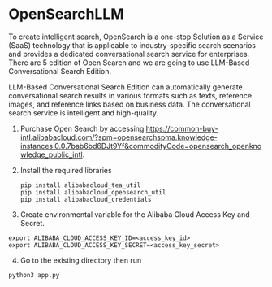 # OpenSearchLLM

To create intelligent search, OpenSearch is a one-stop Solution as a Service (SaaS) technology that is applicable to industry-specific search scenarios and provides a dedicated conversational search service for enterprises. There are 5 edition of Open Search and we are going to use LLM-Based Conversational Search Edition.

LLM-Based Conversational Search Edition can automatically generate conversational search results in various formats such as texts, reference images, and reference links based on business data. The conversational search service is intelligent and high-quality.

1. Purchase Open Search by accessing https://common-buy-intl.alibabacloud.com/?spm=opensearchspma.knowledge-instances.0.0.7bab6bd6DJt9Yf&commodityCode=opensearch_openknowledge_public_intl.
2. Install the required libraries

   ```
   pip install alibabacloud_tea_util 
   pip install alibabacloud_opensearch_util
   pip install alibabacloud_credentials
   ```

3. Create environmental variable for the Alibaba Cloud Access Key and Secret.

  ```
  export ALIBABA_CLOUD_ACCESS_KEY_ID=<access_key_id> 
  export ALIBABA_CLOUD_ACCESS_KEY_SECRET=<access_key_secret>
  ```
  
4. Go to the existing directory then run

  ```
  python3 app.py
  ```
